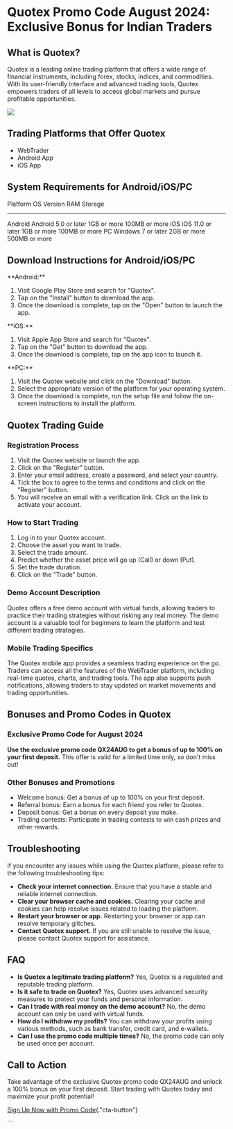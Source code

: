 # Quotex Promo Code August 2024: Exclusive Bonus for Indian Traders

## What is Quotex?

Quotex is a leading online trading platform that offers a wide range of
financial instruments, including forex, stocks, indices, and
commodities. With its user-friendly interface and advanced trading
tools, Quotex empowers traders of all levels to access global markets
and pursue profitable opportunities.

[![](https://static.quotex.io/files/4_en/300_250.jpg)](https://traff.sbs/brokerqxlid)

## Trading Platforms that Offer Quotex

-   WebTrader
-   Android App
-   iOS App

## System Requirements for Android/iOS/PC

  Platform   OS Version             RAM           Storage
  ---------- ---------------------- ------------- ---------------
  Android    Android 5.0 or later   1GB or more   100MB or more
  iOS        iOS 11.0 or later      1GB or more   100MB or more
  PC         Windows 7 or later     2GB or more   500MB or more

## Download Instructions for Android/iOS/PC

\*\*Android:\*\*

1.  Visit Google Play Store and search for "Quotex".
2.  Tap on the "Install" button to download the app.
3.  Once the download is complete, tap on the "Open" button to
    launch the app.

\*\*iOS:\*\*

1.  Visit Apple App Store and search for "Quotex".
2.  Tap on the "Get" button to download the app.
3.  Once the download is complete, tap on the app icon to launch it.

\*\*PC:\*\*

1.  Visit the Quotex website and click on the "Download" button.
2.  Select the appropriate version of the platform for your operating
    system.
3.  Once the download is complete, run the setup file and follow the
    on-screen instructions to install the platform.

## Quotex Trading Guide

### Registration Process

1.  Visit the Quotex website or launch the app.
2.  Click on the "Register" button.
3.  Enter your email address, create a password, and select your
    country.
4.  Tick the box to agree to the terms and conditions and click on the
    "Register" button.
5.  You will receive an email with a verification link. Click on the
    link to activate your account.

### How to Start Trading

1.  Log in to your Quotex account.
2.  Choose the asset you want to trade.
3.  Select the trade amount.
4.  Predict whether the asset price will go up (Call) or down (Put).
5.  Set the trade duration.
6.  Click on the "Trade" button.

### Demo Account Description

Quotex offers a free demo account with virtual funds, allowing traders
to practice their trading strategies without risking any real money. The
demo account is a valuable tool for beginners to learn the platform and
test different trading strategies.

### Mobile Trading Specifics

The Quotex mobile app provides a seamless trading experience on the go.
Traders can access all the features of the WebTrader platform, including
real-time quotes, charts, and trading tools. The app also supports push
notifications, allowing traders to stay updated on market movements and
trading opportunities.

## Bonuses and Promo Codes in Quotex

### Exclusive Promo Code for August 2024

**Use the exclusive promo code QX24AUG to get a bonus of up to 100% on
your first deposit.** This offer is valid for a limited time only, so
don\'t miss out!

### Other Bonuses and Promotions

-   Welcome bonus: Get a bonus of up to 100% on your first deposit.
-   Referral bonus: Earn a bonus for each friend you refer to Quotex.
-   Deposit bonus: Get a bonus on every deposit you make.
-   Trading contests: Participate in trading contests to win cash prizes
    and other rewards.

## Troubleshooting

If you encounter any issues while using the Quotex platform, please
refer to the following troubleshooting tips:

-   **Check your internet connection.** Ensure that you have a stable
    and reliable internet connection.
-   **Clear your browser cache and cookies.** Clearing your cache and
    cookies can help resolve issues related to loading the platform.
-   **Restart your browser or app.** Restarting your browser or app can
    resolve temporary glitches.
-   **Contact Quotex support.** If you are still unable to resolve the
    issue, please contact Quotex support for assistance.

## FAQ

-   **Is Quotex a legitimate trading platform?** Yes, Quotex is a
    regulated and reputable trading platform.
-   **Is it safe to trade on Quotex?** Yes, Quotex uses advanced
    security measures to protect your funds and personal information.
-   **Can I trade with real money on the demo account?** No, the demo
    account can only be used with virtual funds.
-   **How do I withdraw my profits?** You can withdraw your profits
    using various methods, such as bank transfer, credit card, and
    e-wallets.
-   **Can I use the promo code multiple times?** No, the promo code can
    only be used once per account.

## Call to Action

Take advantage of the exclusive Quotex promo code QX24AUG and unlock a
100% bonus on your first deposit. Start trading with Quotex today and
maximize your profit potential!

[Sign Up Now with Promo
Code](\%22https://traff.sbs/brokerqxsignup\%22){."cta-button"}

\`\`\`

